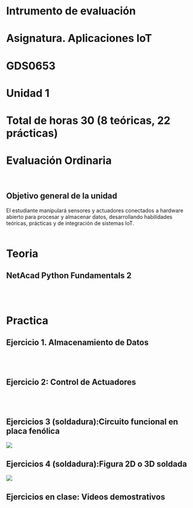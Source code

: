 # Intrumento de evaluación
# Asignatura. Aplicaciones IoT
# GDS0653
# Unidad 1
# Total de horas 30 (8 teóricas, 22 prácticas)
# Evaluación Ordinaria 
<br>

## Objetivo general de la unidad
El estudiante manipulará sensores y actuadores conectados a hardware abierto para procesar y almacenar datos, desarrollando habilidades teóricas, prácticas y de integración de sistemas IoT.
<br>
<br>

# Teoria 
## NetAcad Python Fundamentals 2
<br>
<br>

# Practica
## Ejercicio 1. Almacenamiento de Datos
<br>
<br>

## Ejercicio 2: Control de Actuadores
<br>
<br>

## Ejercicios 3 (soldadura):Circuito funcional en placa fenólica

<img src="https://github.com/user-attachments/assets/dc52473c-e66e-479e-8375-ed0265cee2ff" wigth=100/>

<br>

## Ejercicios 4 (soldadura):Figura 2D o 3D soldada

<img src="https://github.com/user-attachments/assets/a2543b07-6569-4ca6-af16-ea6a95d64a1b" wigth=100/>
<br>

## Ejercicios en clase: Videos demostrativos
<br>
<br>
